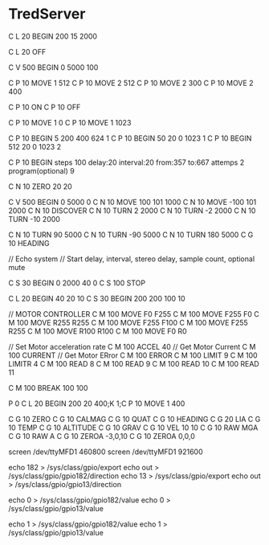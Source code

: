 # TredServer
C L 20 BEGIN 200 15 2000

C L 20 OFF

C V 500 BEGIN 0 5000 100

C P 10 MOVE 1 512
C P 10 MOVE 2 512
C P 10 MOVE 2 300
C P 10 MOVE 2 400

C P 10 ON
C P 10 OFF

C P 10 MOVE 1 0
C P 10 MOVE 1 1023

C P 10 BEGIN 5 200 400 624 1
C P 10 BEGIN 50 20 0 1023 1
C P 10 BEGIN 512 20 0 1023 2

C P 10 BEGIN steps 100 delay:20 interval:20 from:357 to:667 attemps 2 program(optional) 9

C N 10 ZERO 20 20

C V 500 BEGIN 0 5000 0
C N 10 MOVE 100 101 1000
C N 10 MOVE -100 101 2000
C N 10 DISCOVER
C N 10 TURN 2 2000
C N 10 TURN -2 2000
C N 10 TURN -10 2000

C N 10 TURN 90 5000
C N 10 TURN -90 5000
C N 10 TURN 180 5000
C G 10 HEADING

// Echo system
//            Start delay, interval, stereo delay, sample count, optional mute

C S 30 BEGIN 0 2000 40 0
C S 100 STOP

C L 20 BEGIN 40 20 10
C S 30 BEGIN 200 200 100 10


// MOTOR CONTROLLER
C M 100 MOVE F0 F255
C M 100 MOVE F255 F0
C M 100 MOVE R255 R255
C M 100 MOVE F255 F100
C M 100 MOVE F255 R255
C M 100 MOVE R100 R100
C M 100 MOVE F0 R0

// Set Motor acceleration rate
C M 100 ACCEL 40
// Get Motor Current
C M 100 CURRENT
// Get Motor ERror
C M 100 ERROR
C M 100 LIMIT 9
C M 100 LIMITR 4
C M 100 READ 8
C M 100 READ 9
C M 100 READ 10
C M 100 READ 11

C M 100 BREAK 100 100

P 0 C L 20 BEGIN 200 20 400;K 1;C P 10 MOVE 1 400

C G 10 ZERO
C G 10 CALMAG
C G 10 QUAT
C G 10 HEADING
C G 20 LIA
C G 10 TEMP
C G 10 ALTITUDE
C G 10 GRAV
C G 10 VEL 10 10
C G 10 RAW MGA
C G 10 RAW A
C G 10 ZEROA -3,0,10
C G 10 ZEROA 0,0,0

screen /dev/ttyMFD1 460800
screen /dev/ttyMFD1 921600

echo 182 > /sys/class/gpio/export
echo out > /sys/class/gpio/gpio182/direction
echo 13 > /sys/class/gpio/export
echo out > /sys/class/gpio/gpio13/direction

echo 0 > /sys/class/gpio/gpio182/value
echo 0 > /sys/class/gpio/gpio13/value

echo 1 > /sys/class/gpio/gpio182/value
echo 1 > /sys/class/gpio/gpio13/value
